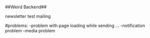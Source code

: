 ##Weird Backend##

newsletter test mailing 

#problems:
-problem with page loading while sending ...
-notification problem
-media problem